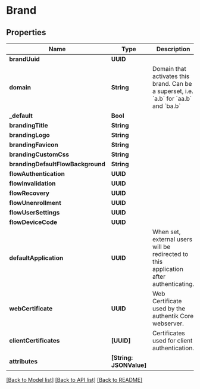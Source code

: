 # Brand

## Properties
Name | Type | Description | Notes
------------ | ------------- | ------------- | -------------
**brandUuid** | **UUID** |  | [readonly] 
**domain** | **String** | Domain that activates this brand. Can be a superset, i.e. &#x60;a.b&#x60; for &#x60;aa.b&#x60; and &#x60;ba.b&#x60; | 
**_default** | **Bool** |  | [optional] 
**brandingTitle** | **String** |  | [optional] 
**brandingLogo** | **String** |  | [optional] 
**brandingFavicon** | **String** |  | [optional] 
**brandingCustomCss** | **String** |  | [optional] 
**brandingDefaultFlowBackground** | **String** |  | [optional] 
**flowAuthentication** | **UUID** |  | [optional] 
**flowInvalidation** | **UUID** |  | [optional] 
**flowRecovery** | **UUID** |  | [optional] 
**flowUnenrollment** | **UUID** |  | [optional] 
**flowUserSettings** | **UUID** |  | [optional] 
**flowDeviceCode** | **UUID** |  | [optional] 
**defaultApplication** | **UUID** | When set, external users will be redirected to this application after authenticating. | [optional] 
**webCertificate** | **UUID** | Web Certificate used by the authentik Core webserver. | [optional] 
**clientCertificates** | **[UUID]** | Certificates used for client authentication. | [optional] 
**attributes** | **[String: JSONValue]** |  | [optional] 

[[Back to Model list]](../README.md#documentation-for-models) [[Back to API list]](../README.md#documentation-for-api-endpoints) [[Back to README]](../README.md)


